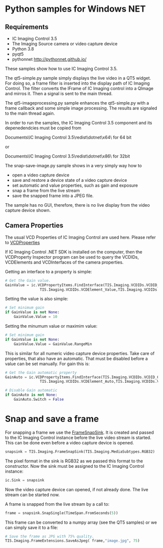 # Python samples for Windows NET

## Requirements
* IC Imaging Control 3.5
* The Imaging Source camera or video capture device
* Python 3.8
* pyqt5
* pythonnet http://pythonnet.github.io/

These samples show how to use IC Imaging Control 3.5.

The qt5-simple.py sample simply displays the live video in a QT5 widget. For doing so, a frame filter is inserted into the display path of IC Imaging Control. The filter converts the IFrame of IC Imaging control into a QImage and mirros it. 
Then a signal is sent to the main thread.

The qt5-imageprocessing.py sample enhances the qt5-simple.py with a frame callback and some simple image processing. The results are signaled to the main thread again.

In order to run the samples, the IC Imaging Control 3.5 component and its depenedendcies must be copied from

Documents\IC Imaging Control 3.5\redist\dotnet\x64\ for 64 bit

or

Documents\IC Imaging Control 3.5\redist\dotnet\x86\ for 32bit 


The snap-save-image.py sample shows in a very simply way how to
* open a video capture device
* save and restore a device state of a video capture device
* set automatic and value properties, such as gain and exposure
* snap a frame from the live stream
* save the snapped frame into a JPEG file.

The sample has no GUI, therefore, there is no live display from the video capture device shown.

## Camera Properties
The usual VCD Properties of IC Imaging Control are used here. Please refer to [VCDProperties](https://www.theimagingsource.com/support/documentation/ic-imaging-control-cpp/tech_VCDProperties.htm)

If IC Imaging Control .NET SDK is installed on the computer, then the VCDProperty Inspector program can be used to query the VCDIDs, VCDElements and VCDInterfaces of the camera properties.

Getting an interface to a property is simple:
``` Python
# Get the Gain value.
GainValue = ic.VCDPropertyItems.FindInterface(TIS.Imaging.VCDIDs.VCDID_Gain,
                TIS.Imaging.VCDIDs.VCDElement_Value,TIS.Imaging.VCDIDs.VCDInterface_Range)
```
Setting the value is also simple:
``` Python
# Set minimum gain
if GainValue is not None:
    GainValue.Value = 10
```
Setting the minumum value or maximim value:
``` Python
# Set minimum gain
if GainValue is not None:
    GainValue.Value = GainValue.RangeMin
```
This is similar for all numeric video capture device properties. Take care of properties, that also have an automatic. That must be disabled before a value can be set manually. For gain this is:

``` Python
# Get the Gain automatic property
GainAuto = ic.VCDPropertyItems.FindInterface(TIS.Imaging.VCDIDs.VCDID_Gain,
                TIS.Imaging.VCDIDs.VCDElement_Auto,TIS.Imaging.VCDIDs.VCDInterface_Switch)

# Disable Gain automatic                                
if GainAuto is not None:
    GainAuto.Switch = False                
```
# Snap and save a frame
For snapping a frame we use the [FrameSnapSink](https://www.theimagingsource.com/support/documentation/ic-imaging-control-cpp/FrameSnapSink.htm). It is created and passed to the IC Imaging Control instance before the live video stream is started. This can be done even before a video capture device is opened.

``` Python
snapsink = TIS.Imaging.FrameSnapSink(TIS.Imaging.MediaSubtypes.RGB32)
```
The pixel format in the sink is RGB32 as we passed this format to the constructor. Now the sink must be assigned to the IC Imaging Control instance:
``` Python
ic.Sink = snapsink
```
Now the video capture device can opened, if not already done. The live stream can be started now.

A frame is snapped from the live stream by a call to:
``` Python
frame = snapsink.SnapSingle(TimeSpan.FromSeconds(5))
```
This frame can be converted to a numpy array (see the QT5 samples) or we can simply save it to a file:
``` Python
# Save the frame as JPG with 75% quality.
TIS.Imaging.FrameExtensions.SaveAsJpeg( frame,"image.jpg", 75)
```


